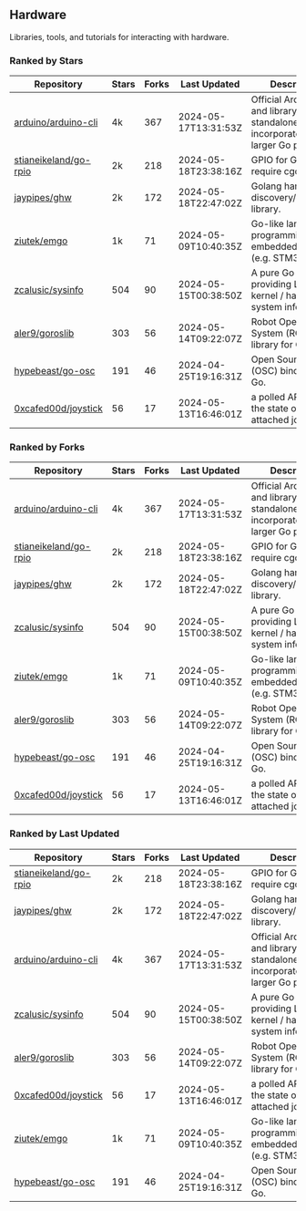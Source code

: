 ## Hardware

Libraries, tools, and tutorials for interacting with hardware.

### Ranked by Stars

| Repository | Stars | Forks | Last Updated | Description | 
|------------|-------|-------|--------------|-------------|
| [arduino/arduino-cli](https://github.com/arduino/arduino-cli) | 4k | 367 | 2024-05-17T13:31:53Z |  Official Arduino CLI and library. Can run standalone, or be incorporated into larger Go projects. |
| [stianeikeland/go-rpio](https://github.com/stianeikeland/go-rpio) | 2k | 218 | 2024-05-18T23:38:16Z |  GPIO for Go, doesn't require cgo. |
| [jaypipes/ghw](https://github.com/jaypipes/ghw) | 2k | 172 | 2024-05-18T22:47:02Z |  Golang hardware discovery/inspection library. |
| [ziutek/emgo](https://github.com/ziutek/emgo) | 1k | 71 | 2024-05-09T10:40:35Z |  Go-like language for programming embedded systems (e.g. STM32 MCU). |
| [zcalusic/sysinfo](https://github.com/zcalusic/sysinfo) | 504 | 90 | 2024-05-15T00:38:50Z |  A pure Go library providing Linux OS / kernel / hardware system information. |
| [aler9/goroslib](https://github.com/aler9/goroslib) | 303 | 56 | 2024-05-14T09:22:07Z |  Robot Operating System (ROS) library for Go. |
| [hypebeast/go-osc](https://github.com/hypebeast/go-osc) | 191 | 46 | 2024-04-25T19:16:31Z |  Open Sound Control (OSC) bindings for Go. |
| [0xcafed00d/joystick](https://github.com/0xcafed00d/joystick) | 56 | 17 | 2024-05-13T16:46:01Z |  a polled API to read the state of an attached joystick. |

### Ranked by Forks

| Repository | Stars | Forks | Last Updated | Description | 
|------------|-------|-------|--------------|-------------|
| [arduino/arduino-cli](https://github.com/arduino/arduino-cli) | 4k | 367 | 2024-05-17T13:31:53Z |  Official Arduino CLI and library. Can run standalone, or be incorporated into larger Go projects. |
| [stianeikeland/go-rpio](https://github.com/stianeikeland/go-rpio) | 2k | 218 | 2024-05-18T23:38:16Z |  GPIO for Go, doesn't require cgo. |
| [jaypipes/ghw](https://github.com/jaypipes/ghw) | 2k | 172 | 2024-05-18T22:47:02Z |  Golang hardware discovery/inspection library. |
| [zcalusic/sysinfo](https://github.com/zcalusic/sysinfo) | 504 | 90 | 2024-05-15T00:38:50Z |  A pure Go library providing Linux OS / kernel / hardware system information. |
| [ziutek/emgo](https://github.com/ziutek/emgo) | 1k | 71 | 2024-05-09T10:40:35Z |  Go-like language for programming embedded systems (e.g. STM32 MCU). |
| [aler9/goroslib](https://github.com/aler9/goroslib) | 303 | 56 | 2024-05-14T09:22:07Z |  Robot Operating System (ROS) library for Go. |
| [hypebeast/go-osc](https://github.com/hypebeast/go-osc) | 191 | 46 | 2024-04-25T19:16:31Z |  Open Sound Control (OSC) bindings for Go. |
| [0xcafed00d/joystick](https://github.com/0xcafed00d/joystick) | 56 | 17 | 2024-05-13T16:46:01Z |  a polled API to read the state of an attached joystick. |

### Ranked by Last Updated

| Repository | Stars | Forks | Last Updated | Description | 
|------------|-------|-------|--------------|-------------|
| [stianeikeland/go-rpio](https://github.com/stianeikeland/go-rpio) | 2k | 218 | 2024-05-18T23:38:16Z |  GPIO for Go, doesn't require cgo. |
| [jaypipes/ghw](https://github.com/jaypipes/ghw) | 2k | 172 | 2024-05-18T22:47:02Z |  Golang hardware discovery/inspection library. |
| [arduino/arduino-cli](https://github.com/arduino/arduino-cli) | 4k | 367 | 2024-05-17T13:31:53Z |  Official Arduino CLI and library. Can run standalone, or be incorporated into larger Go projects. |
| [zcalusic/sysinfo](https://github.com/zcalusic/sysinfo) | 504 | 90 | 2024-05-15T00:38:50Z |  A pure Go library providing Linux OS / kernel / hardware system information. |
| [aler9/goroslib](https://github.com/aler9/goroslib) | 303 | 56 | 2024-05-14T09:22:07Z |  Robot Operating System (ROS) library for Go. |
| [0xcafed00d/joystick](https://github.com/0xcafed00d/joystick) | 56 | 17 | 2024-05-13T16:46:01Z |  a polled API to read the state of an attached joystick. |
| [ziutek/emgo](https://github.com/ziutek/emgo) | 1k | 71 | 2024-05-09T10:40:35Z |  Go-like language for programming embedded systems (e.g. STM32 MCU). |
| [hypebeast/go-osc](https://github.com/hypebeast/go-osc) | 191 | 46 | 2024-04-25T19:16:31Z |  Open Sound Control (OSC) bindings for Go. |

